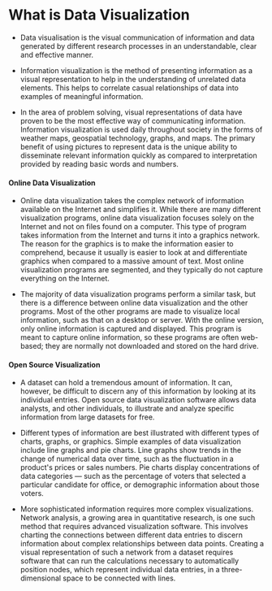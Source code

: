 What is Data Visualization
======================================

- Data visualisation is the visual communication of information and data generated by different research processes in an understandable, clear and effective manner.

- Information visualization is the method of presenting information as a visual representation to help in the understanding of unrelated data elements. This helps to correlate casual relationships of data into examples of meaningful information.

- In the area of problem solving, visual representations of data have proven to be the most effective way of communicating information. Information visualization is used daily throughout society in the forms of weather maps, geospatial technology, graphs, and maps. The primary benefit of using pictures to represent data is the unique ability to disseminate relevant information quickly as compared to interpretation provided by reading basic words and numbers.

#### Online Data Visualization
- Online data visualization takes the complex network of information available on the Internet and simplifies it. While there are many different visualization programs, online data visualization focuses solely on the Internet and not on files found on a computer. This type of program takes information from the Internet and turns it into a graphics network. The reason for the graphics is to make the information easier to comprehend, because it usually is easier to look at and differentiate graphics when compared to a massive amount of text. Most online visualization programs are segmented, and they typically do not capture everything on the Internet.

- The majority of data visualization programs perform a similar task, but there is a difference between online data visualization and the other programs. Most of the other programs are made to visualize local information, such as that on a desktop or server. With the online version, only online information is captured and displayed. This program is meant to capture online information, so these programs are often web-based; they are normally not downloaded and stored on the hard drive.

#### Open Source Visualization

- A dataset can hold a tremendous amount of information. It can, however, be difficult to discern any of this information by looking at its individual entries. Open source data visualization software allows data analysts, and other individuals, to illustrate and analyze specific information from large datasets for free.

- Different types of information are best illustrated with different types of charts, graphs, or graphics. Simple examples of data visualization include line graphs and pie charts. Line graphs show trends in the change of numerical data over time, such as the fluctuation in a product's prices or sales numbers. Pie charts display concentrations of data categories — such as the percentage of voters that selected a particular candidate for office, or demographic information about those voters.

- More sophisticated information requires more complex visualizations. Network analysis, a growing area in quantitative research, is one such method that requires advanced visualization software. This involves charting the connections between different data entries to discern information about complex relationships between data points. Creating a visual representation of such a network from a dataset requires software that can run the calculations necessary to automatically position nodes, which represent individual data entries, in a three-dimensional space to be connected with lines.
